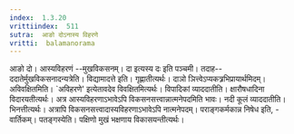 ```yaml
---
index:  1.3.20
vrittiindex:  511
sutra:  आङो दोऽनास्य विहरणे
vritti:  balamanorama 
---
```


आङो दो। आस्यविहरणं --मुखविकसनम्। दा इत्यस्य दः इति पञ्चमी। तदाह-- ददातेर्मुखविकसनादन्यत्रेति। विद्यामादत्ते इति। गृह्णातीत्यर्थः। दाञो ञित्त्वेऽप्यकत्र्रभिप्रायार्थमिदम्। अविवक्षितमिति। `अविहरणे' इत्येतावदेव विवक्षितमित्यर्थः। विपादिकां व्याददातीति। क्षारौषधादिना विदारयतीत्यर्थः। अत्र आस्यविहरणाऽभावेऽपि विकसनसत्त्वान्नात्मनेपदमिति भावः। नदी कूलं व्याददातीति। भिनत्तीत्यर्थः। अत्रापि विकसनसत्त्वादास्यविहरणाऽभावेऽपि नात्मनेपदम्। पराङ्गकर्मकान्न निषेध इति, - वार्तिकम्। पतङ्गस्येति। पक्षिणो मुखं भक्षणाय विकासयन्तीत्यर्थः।

